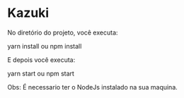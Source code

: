 # Kazuki
No diretório do projeto, você executa:

yarn install ou npm install

E depois você executa:

yarn start ou npm start

Obs: É necessario ter o NodeJs instalado na sua maquina.
